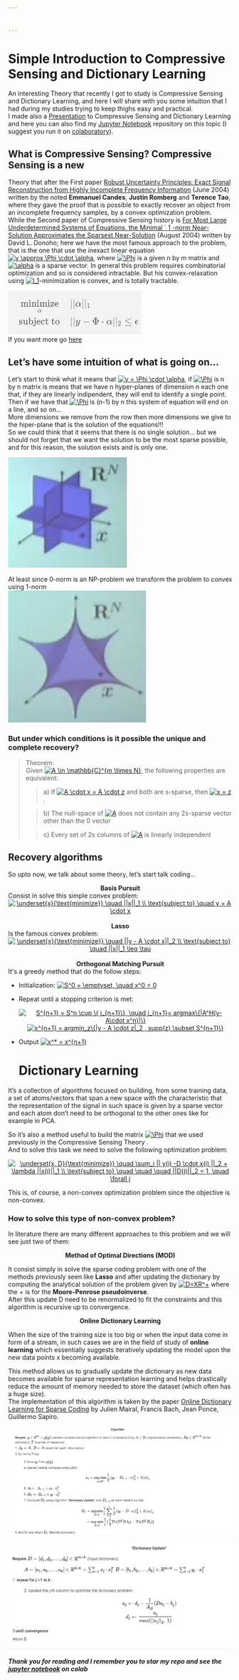 ```yaml
---


---
```


<h1 id="simple-introduction-to-compressive-sensing-and-dictionary-learning">Simple Introduction to Compressive Sensing and Dictionary Learning</h1>
<p>An interesting Theory that recently I got to study is Compressive Sensing and Dictionary Learning, and here I will share with you some intuition that I had during my studies trying to keep thighs easy and practical.<br>
I made also a <a href="https://prezi.com/view/ft9eVbTF8aYyHALbDxMX/">Presentation</a> to  Compressive Sensing and Dictionary Learning and here you can also find my <a href="https://github.com/UmbertoJr/Compressive_Sensing_and_Dictionary_Learning/blob/master/CompressiveSensing_and_DictionaryLearning.ipynb">Jupyter Notebook</a> repository on this topic (I suggest you run it on <a href="https://colab.research.google.com/notebooks/welcome.ipynb">colaboratory</a>).</p>
<h2 id="what-is-compressive-sensing-compressive-sensing-is-a-new">What is Compressive Sensing? Compressive Sensing is a new</h2>
<p>Theory that after the First paper <a href="http://statweb.stanford.edu/~candes/papers/ExactRecovery.pdf">Robust Uncertainty Principles: Exact Signal Reconstruction from Highly Incomplete Frequency Information</a> (June 2004) written by the noted <strong>Emmanuel Candes</strong>, <strong>Justin Romberg</strong> and <strong>Terence Tao</strong>, where they gave the proof that is possible to exactly recover an object from an incomplete frequency samples, by a convex optimization problem.<br>
While the Second paper of Compressive Sensing history is <a href="http://statweb.stanford.edu/~donoho/Reports/2004/l1l0approx.pdf">For Most Large Underdetermined Systems of Equations, the Minimal ` 1 -norm Near-Solution Approximates the Sparsest Near-Solution</a> (August 2004) written by David L. Donoho; here we have the most famous approach to the problem, that is the one that use the inexact linear equation <a href="https://www.codecogs.com/eqnedit.php?latex=y&amp;space;\approx&amp;space;\Phi&amp;space;\cdot&amp;space;\alpha" target="_blank"><img src="https://latex.codecogs.com/gif.latex?y&amp;space;\approx&amp;space;\Phi&amp;space;\cdot&amp;space;\alpha" title="y \approx \Phi \cdot \alpha"></a>, where <a href="https://www.codecogs.com/eqnedit.php?latex=\Phi" target="_blank"><img src="https://latex.codecogs.com/gif.latex?\Phi" title="\Phi"></a> is a given n by m matrix and <a href="https://www.codecogs.com/eqnedit.php?latex=\alpha" target="_blank"><img src="https://latex.codecogs.com/gif.latex?\alpha" title="\alpha"></a> is a sparse vector.  In general this problem requires combinatorial optimization and so is considered intractable. But his convex-relaxation using <a href="https://www.codecogs.com/eqnedit.php?latex=l_1" target="_blank"><img src="https://latex.codecogs.com/gif.latex?l_1" title="l_1"></a>-minimization is convex, and is totally tractable.</p>
<p><img src="image/obj_fun.png?raw=true" alt=""><br>
If you want more go <a href="https://www.quora.com/What-are-the-seminal-papers-on-compressed-sensing">here </a></p>
<h2 id="lets-have-some-intuition-of-what-is-going-on...">Let’s have some intuition of what is going on…</h2>
<p>Let’s start to think what it means that <a href="https://www.codecogs.com/eqnedit.php?latex=y&amp;space;=&amp;space;\Phi&amp;space;\cdot&amp;space;\alpha" target="_blank"><img src="https://latex.codecogs.com/gif.latex?y&amp;space;=&amp;space;\Phi&amp;space;\cdot&amp;space;\alpha" title="y = \Phi \cdot \alpha"></a>,  if <a href="https://www.codecogs.com/eqnedit.php?latex=\Phi" target="_blank"><img src="https://latex.codecogs.com/gif.latex?\Phi" title="\Phi"></a> is n by n matrix is means that we have n hyper-planes of dimension n each one that, if they are linearly indipendent, they will end to identify a single point. Then if we have that <a href="https://www.codecogs.com/eqnedit.php?latex=\Phi" target="_blank"><img src="https://latex.codecogs.com/gif.latex?\Phi" title="\Phi"></a> is (n-1) by n this system of equation will end on a line, and so on…<br>
More dimensions we remove from the row then more dimensions we give to the hiper-plane that is the solution of the equations!!!<br>
So we could think that it seems that there is no single solution… but we should not forget that we want the solution to be the most sparse possible, and for this reason, the solution exists and is only one.</p>
<p><img src="image/spaziosparso.png" alt="Sparse space"></p>
<p>At least since 0-norm is an NP-problem we transform the problem to convex using 1-norm<br>
<img src="image/normaP.png" alt="Norm p with p < 1"></p>
<h3 id="but-under-which-conditions-is-it-possible-the-unique-and-complete-recovery">But under which conditions is it possible the unique and complete recovery?</h3>
<blockquote>
<p>Theorem:<br>
Given <a href="https://www.codecogs.com/eqnedit.php?latex=A&amp;space;\in&amp;space;\mathbb{C}^{m&amp;space;\times&amp;space;N}" target="_blank"><img src="https://latex.codecogs.com/gif.latex?A&amp;space;\in&amp;space;\mathbb{C}^{m&amp;space;\times&amp;space;N}" title="A \in \mathbb{C}^{m \times N}"></a>, the following properties are equivalent:</p>
<blockquote>
<p>a) If <a href="https://www.codecogs.com/eqnedit.php?latex=A&amp;space;\cdot&amp;space;x&amp;space;=&amp;space;A&amp;space;\cdot&amp;space;z" target="_blank"><img src="https://latex.codecogs.com/gif.latex?A&amp;space;\cdot&amp;space;x&amp;space;=&amp;space;A&amp;space;\cdot&amp;space;z" title="A \cdot x = A \cdot z"></a> and both are s-sparse, then <a href="https://www.codecogs.com/eqnedit.php?latex=x&amp;space;=&amp;space;z" target="_blank"><img src="https://latex.codecogs.com/gif.latex?x&amp;space;=&amp;space;z" title="x = z"></a>.</p>
</blockquote>
<blockquote>
<p>b) The null-space of <a href="https://www.codecogs.com/eqnedit.php?latex=A" target="_blank"><img src="https://latex.codecogs.com/gif.latex?A" title="A"></a> does not contain any 2s-sparse vector other than the 0 vector</p>
</blockquote>
<blockquote>
<p>c) Every set of 2s columns of <a href="https://www.codecogs.com/eqnedit.php?latex=A" target="_blank"><img src="https://latex.codecogs.com/gif.latex?A" title="A"></a> is linearly independent</p>
</blockquote>
</blockquote>
<h2 id="recovery-algorithms">Recovery algorithms</h2>
<p>So upto now, we talk about some theory, let’s start talk coding…</p>
 <center><b>Basis Pursuit</b> </center> 
  Consist in solve this simple convex problem:  &nbsp;
    <center> <a href="https://www.codecogs.com/eqnedit.php?latex=\underset{x}{\text{minimize}}&amp;space;\quad&amp;space;||x||_1&amp;space;\\&amp;space;\text{subject&amp;space;to}&amp;space;\quad&amp;space;y&amp;space;=&amp;space;A&amp;space;\cdot&amp;space;x" target="_blank"><img src="https://latex.codecogs.com/gif.latex?\underset{x}{\text{minimize}}&amp;space;\quad&amp;space;||x||_1&amp;space;\\&amp;space;\text{subject&amp;space;to}&amp;space;\quad&amp;space;y&amp;space;=&amp;space;A&amp;space;\cdot&amp;space;x" title="\underset{x}{\text{minimize}} \quad ||x||_1 \\ \text{subject to} \quad y = A \cdot x"></a> </center>   &nbsp;  <center><b>Lasso</b> </center>  Is the famous convex problem:  <center> <a href="https://www.codecogs.com/eqnedit.php?latex=\underset{x}{\text{minimize}}&amp;space;\quad&amp;space;||y&amp;space;-&amp;space;A&amp;space;\cdot&amp;space;x||_2&amp;space;\\&amp;space;\text{subject&amp;space;to}&amp;space;\quad&amp;space;||x||_1&amp;space;\leq&amp;space;\tau" target="_blank"><img src="https://latex.codecogs.com/gif.latex?\underset{x}{\text{minimize}}&amp;space;\quad&amp;space;||y&amp;space;-&amp;space;A&amp;space;\cdot&amp;space;x||_2&amp;space;\\&amp;space;\text{subject&amp;space;to}&amp;space;\quad&amp;space;||x||_1&amp;space;\leq&amp;space;\tau" title="\underset{x}{\text{minimize}} \quad ||y - A \cdot x||_2 \\ \text{subject to} \quad ||x||_1 \leq \tau"></a></center>   &nbsp;  <center><b>Orthogonal Matching Pursuit</b> </center> 
     It's a greedy method that do the follow steps: 
<ul>
<li>
<p>Initialization: <a href="https://www.codecogs.com/eqnedit.php?latex=S^0&amp;space;=&amp;space;\emptyset,&amp;space;\quad&amp;space;x^0&amp;space;=&amp;space;0" target="_blank"><img src="https://latex.codecogs.com/gif.latex?S^0&amp;space;=&amp;space;\emptyset,&amp;space;\quad&amp;space;x^0&amp;space;=&amp;space;0" title="S^0 = \emptyset, \quad x^0 = 0"></a></p>
</li>
<li>
<p>Repeat until a stopping criterion is met: </p><center> <a href="https://www.codecogs.com/eqnedit.php?latex=S^{n+1}&amp;space;=&amp;space;S^n&amp;space;\cup&amp;space;\{&amp;space;j_{n+1}\},&amp;space;\quad&amp;space;j_{n+1}=&amp;space;argmax\{|A^H(y-&amp;space;A\cdot&amp;space;x^n)|\}" target="_blank"><img src="https://latex.codecogs.com/gif.latex?S^{n+1}&amp;space;=&amp;space;S^n&amp;space;\cup&amp;space;\{&amp;space;j_{n+1}\},&amp;space;\quad&amp;space;j_{n+1}=&amp;space;argmax\{|A^H(y-&amp;space;A\cdot&amp;space;x^n)|\}" title="S^{n+1} = S^n \cup \{ j_{n+1}\}, \quad j_{n+1}= argmax\{|A^H(y- A\cdot x^n)|\}"></a> </center>  <center> <a href="https://www.codecogs.com/eqnedit.php?latex=x^{n+1}&amp;space;=&amp;space;argmin_z\{|y&amp;space;-&amp;space;A&amp;space;\cdot&amp;space;z|_2&amp;space;,&amp;space;supp(z)&amp;space;\subset&amp;space;S^{n+1}\}" target="_blank"><img src="https://latex.codecogs.com/gif.latex?x^{n+1}&amp;space;=&amp;space;argmin_z\{|y&amp;space;-&amp;space;A&amp;space;\cdot&amp;space;z|_2&amp;space;,&amp;space;supp(z)&amp;space;\subset&amp;space;S^{n+1}\}" title="x^{n+1} = argmin_z\{|y - A \cdot z|_2 , supp(z) \subset S^{n+1}\}"></a> </center><p></p>
</li>
<li>
<p>Output <a href="https://www.codecogs.com/eqnedit.php?latex=x^*&amp;space;=&amp;space;x^{n+1}" target="_blank"><img src="https://latex.codecogs.com/gif.latex?x^*&amp;space;=&amp;space;x^{n+1}" title="x^* = x^{n+1}"></a></p>
<h1 id="dictionary-learning">Dictionary Learning</h1>
</li>
</ul>
<p>It’s a collection of algorithms focused on building, from some training data, a set of atoms/vectors that span a new space with the characteristic that the representation of the signal in such space is given by a sparse vector and each atom don’t need to be orthogonal to the other ones like for example in PCA.</p>
<p>So it’s also a method useful to build the matrix <a href="https://www.codecogs.com/eqnedit.php?latex=\Phi" target="_blank"><img src="https://latex.codecogs.com/gif.latex?\Phi" title="\Phi"></a> that we used previously in the Compressive Sensing Theory .<br>
And to solve this task we need to solve the following optimization problem:</p>
<center>
<a href="https://www.codecogs.com/eqnedit.php?latex=\underset{x,&amp;space;D}{\text{minimize}}&amp;space;\quad&amp;space;\sum_i&amp;space;||&amp;space;y(i)&amp;space;-D&amp;space;\cdot&amp;space;x(i)&amp;space;||_2&amp;space;+&amp;space;\lambda&amp;space;||x(i)||_1&amp;space;\\&amp;space;\text{subject&amp;space;to}&amp;space;\quad&amp;space;\quad&amp;space;\quad&amp;space;||D(j)||_2&amp;space;=&amp;space;1,&amp;space;\quad&amp;space;\forall&amp;space;j" target="_blank"><img src="https://latex.codecogs.com/gif.latex?\underset{x,&amp;space;D}{\text{minimize}}&amp;space;\quad&amp;space;\sum_i&amp;space;||&amp;space;y(i)&amp;space;-D&amp;space;\cdot&amp;space;x(i)&amp;space;||_2&amp;space;+&amp;space;\lambda&amp;space;||x(i)||_1&amp;space;\\&amp;space;\text{subject&amp;space;to}&amp;space;\quad&amp;space;\quad&amp;space;\quad&amp;space;||D(j)||_2&amp;space;=&amp;space;1,&amp;space;\quad&amp;space;\forall&amp;space;j" title="\underset{x, D}{\text{minimize}} \quad \sum_i || y(i) -D \cdot x(i) ||_2 + \lambda ||x(i)||_1 \\ \text{subject to} \quad \quad \quad ||D(j)||_2 = 1, \quad \forall j"></a>
</center>
<p>This is, of course, a non-convex optimization problem since the objective is non-convex.</p>
<h3 id="how-to-solve-this-type-of-non-convex-problem">How to solve this type of non-convex problem?</h3>
<p>In literature there are many different approaches to this problem and we will see just two of them:</p>
<center> <b>Method of Optimal Directions (MOD)</b></center>
<p>It consist simply in solve the sparse coding problem with one of the methods previously seen like <strong>Lasso</strong> and after updating the dictionary by computing the analytical solution of the problem given by <a href="https://www.codecogs.com/eqnedit.php?latex=D=XR^+" target="_blank"><img src="https://latex.codecogs.com/gif.latex?D=XR^+" title="D=XR^+"></a> where the + is for the <strong>Moore-Penrose pseudoinverse</strong>.<br>
After this update D need to be renormalized to fit the constraints and this algorithm is recursive up to convergence.</p>
<center> <b>   Online Dictionary Learning    </b></center>
<p>When the size of the training size is too big or when the input data come in form of a stream, in such cases we are in the field of study of <strong>online learning</strong> which essentially suggests iteratively updating the model upon the new data points x becoming available.</p>
<p>This method allows us to gradually update the dictionary as new data becomes available for sparse representation learning and helps drastically reduce the amount of memory needed to store the dataset (which often has a huge size).<br>
The implementation of this algorithm is taken by the paper <a href="http://www.di.ens.fr/sierra/pdfs/icml09.pdf">Online Dictionary Learning for Sparse Coding</a> by Julien Mairal, Francis Bach, Jean Ponce, Guillermo Sapiro.</p>
<p><img src="image/OnlineAlgo.png" alt="online algorithm"></p>
<p><img src="image/Dictionary_Update.png" alt="Dictionary update"></p>
<p><em><strong>Thank you for reading and I remember you to star my repo and see the <a href="https://github.com/UmbertoJr/Compressive_Sensing_and_Dictionary_Learning/blob/master/CompressiveSensing_and_DictionaryLearning.ipynb">jupyter notebook</a> on colab</strong></em></p>

